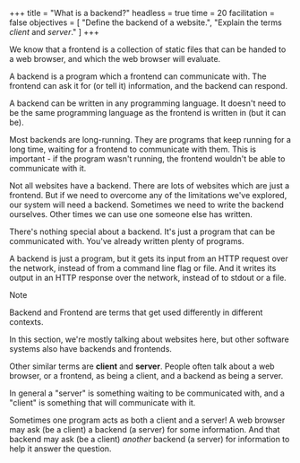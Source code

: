 +++
title = "What is a backend?"
headless = true
time = 20
facilitation = false
objectives = [
    "Define the backend of a website.",
    "Explain the terms _client_ and _server_."
]
+++

We know that a frontend is a collection of static files that can be handed to a web browser, and which the web browser will evaluate.

A backend is a program which a frontend can communicate with. The frontend can ask it for (or tell it) information, and the backend can respond.

A backend can be written in any programming language. It doesn't need to be the same programming language as the frontend is written in (but it can be).

Most backends are long-running. They are programs that keep running for a long time, waiting for a frontend to communicate with them. This is important - if the program wasn't running, the frontend wouldn't be able to communicate with it.

Not all websites have a backend. There are lots of websites which are just a frontend. But if we need to overcome any of the limitations we've explored, our system will need a backend. Sometimes we need to write the backend ourselves. Other times we can use one someone else has written.

There's nothing special about a backend. It's just a program that can be communicated with. You've already written plenty of programs.

A backend is just a program, but it gets its input from an HTTP request over the network, instead of from a command line flag or file. And it writes its output in an HTTP response over the network, instead of to stdout or a file.

> [!NOTE]
> Backend and Frontend are terms that get used differently in different contexts.
>
> In this section, we're mostly talking about websites here, but other software systems also have backends and frontends.
>
> Other similar terms are **client** and **server**. People often talk about a web browser, or a frontend, as being a client, and a backend as being a server.
>
> In general a "server" is something waiting to be communicated with, and a "client" is something that will communicate with it.
>
> Sometimes one program acts as both a client and a server! A web browser may ask (be a client) a backend (a server) for some information. And that backend may ask (be a client) _another_ backend (a server) for information to help it answer the question.
